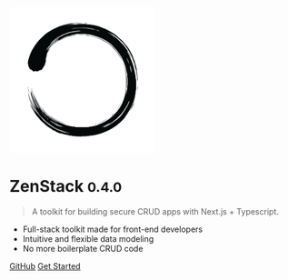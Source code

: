 ![cover-logo](_media/logo.png)

# ZenStack <small>0.4.0</small>

> A toolkit for building secure CRUD apps with Next.js + Typescript.

-   Full-stack toolkit made for front-end developers
-   Intuitive and flexible data modeling
-   No more boilerplate CRUD code

[GitHub](https://github.com/zenstackhq/zenstack/)
[Get Started](#zenstack)
